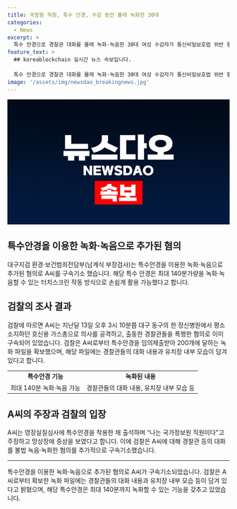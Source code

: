 ```yaml
---
title: 국정원 직원, 특수 안경, 수감 동안 몰래 녹화한 30대
categories:
  - News
excerpt: >
  특수 안경으로 경찰관 대화를 몰래 녹화·녹음한 30대 여성 수감자가 통신비밀보호법 위반 혐의로 구속기소되었다. 소지한 특수안경으로 의사 공격, 경찰 폭행 등을 저질러 현행범으로 체포된 후, 교도관이 특이한 안경을 확인하고 검찰은 소형 녹화·녹음 장치가 부착된 특수 안경에서 약 200개의 녹화 파일을 확보했다. 파일에는 경찰 대화, 유치장 내부, 피의자 심문과정이 담겨있었고, 특수안경은 손쉽게 활용 가능한 터치스크린 작동 방식이었다. 이에 검찰은 녹음·녹화한 혐의를 추가 기소했다.
feature_text: >
  ## koreablockchain 실시간 뉴스 속보입니다.

  특수 안경으로 경찰관 대화를 몰래 녹화·녹음한 30대 여성 수감자가 통신비밀보호법 위반 혐의로 구속기소되었다. 소지한 특수안경으로 의사 공격, 경찰 폭행 등을 저질러 현행범으로 체포된 후, 교도관이 특이한 안경을 확인하고 검찰은 소형 녹화·녹음 장치가 부착된 특수 안경에서 약 200개의 녹화 파일을 확보했다. 파일에는 경찰 대화, 유치장 내부, 피의자 심문과정이 담겨있었고, 특수안경은 손쉽게 활용 가능한 터치스크린 작동 방식이었다. 이에 검찰은 녹음·녹화한 혐의를 추가 기소했다.
image: '/assets/img/newsdao_breakingnews.jpg'
---
```


<p><img src="/assets/img/newsdao_breakingnews.jpg" alt="koreablockchain 속보" /></p>

<h2 data-ke-size="size26">특수안경을 이용한 녹화·녹음으로 추가된 혐의</h2>

<p data-ke-size="size16">대구지검 환경·보건범죄전담부(남계식 부장검사)는 특수안경을 이용한 녹화·녹음으로 추가된 혐의로 A씨를 구속기소 했습니다. 해당 특수 안경은 최대 140분가량을 녹화·녹음할 수 있는 터치스크린 작동 방식으로 손쉽게 활용 가능했다고 합니다.</p>

<h2 data-ke-size="size26">검찰의 조사 결과</h2>

<p data-ke-size="size16">검찰에 따르면 A씨는 지난달 13일 오후 3시 10분쯤 대구 동구의 한 정신병원에서 평소 소지하던 호신용 가스총으로 의사를 공격하고, 출동한 경찰관들을 폭행한 혐의로 이미 구속되어 있었습니다. 검찰은 A씨로부터 특수안경을 임의제출받아 200개에 달하는 녹화 파일을 확보했으며, 해당 파일에는 경찰관들의 대화 내용과 유치장 내부 모습이 담겨 있다고 합니다.</p>

<table>
    <tr>
        <td style="text-align: center; height: 17px;"><b>특수안경 기능</b></td>
        <td style="text-align: center; height: 17px;"><b>녹화된 내용</b></td>
    </tr>
    <tr>
        <td style="text-align: center; height: 17px;">최대 140분 녹화·녹음 가능</td>
        <td style="text-align: center; height: 17px;">경찰관들의 대화 내용, 유치장 내부 모습 등</td>
    </tr>
</table>

<h2 data-ke-size="size26">A씨의 주장과 검찰의 입장</h2>

<p data-ke-size="size16">A씨는 영장실질심사에 특수안경을 착용한 채 출석하며 “나는 국가정보원 직원이다"고 주장하고 망상장애 증상을 보였다고 합니다. 이에 검찰은 A씨에 대해 경찰관 등의 대화를 불법 녹음·녹화한 혐의를 추가적으로 구속기소했습니다.</p>

<hr>

<p data-ke-size="size16">특수안경을 이용한 녹화·녹음으로 추가된 혐의로 A씨가 구속기소되었습니다. 검찰은 A씨로부터 확보한 녹화 파일에는 경찰관들의 대화 내용과 유치장 내부 모습 등이 담겨 있다고 밝혔으며, 해당 특수안경은 최대 140분까지 녹화할 수 있는 기능을 갖추고 있었습니다.</p>

